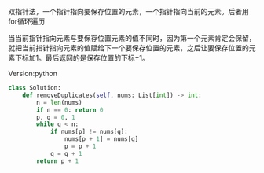 双指针法，一个指针指向要保存位置的元素，一个指针指向当前的元素。后者用for循环遍历

当当前指针指向元素与要保存位置元素的值不同时，因为第一个元素肯定会保留，就把当前指针指向元素的值赋给下一个要保存位置的元素，之后让要保存位置的元素下标加1。最后返回的是保存位置的下标+1。

Version:python
~~~python
class Solution:
    def removeDuplicates(self, nums: List[int]) -> int:
        n = len(nums)
        if n == 0: return 0
        p, q = 0, 1
        while q < n:
            if nums[p] != nums[q]:
                nums[p + 1] = nums[q]
                p = p + 1
            q = q + 1
        return p + 1  
~~~
